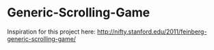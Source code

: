 # Generic-Scrolling-Game

Inspiration for this project here: http://nifty.stanford.edu/2011/feinberg-generic-scrolling-game/
